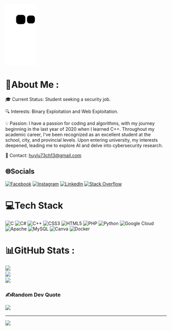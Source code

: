 ![snake gif](https://github.com/Huylu-73ch13/Huylu-73ch13/blob/output/github-contribution-grid-snake.svg)
# 💫About Me :
🎓 Current Status: Student seeking a security job.

🔍 Interests: Binary Exploitation and Web Exploitation.

💡 Passion: I have a passion for coding and algorithms, with my journey beginning in the last year of 2020 when I learned C++. Throughout my academic career, I've been recognized as an excellent student at the school, city, and provincial levels. Upon entering university, my interests deepened, leading me to explore AI and delve into cybersecurity research.

📧 Contact: huylu73ch13@gmail.com

## 🌐Socials
[![Facebook](https://img.shields.io/badge/Facebook-%231877F2.svg?logo=Facebook&logoColor=white)](https://facebook.com/https://www.facebook.com/huyhoang2604bt/) [![Instagram](https://img.shields.io/badge/Instagram-%23E4405F.svg?logo=Instagram&logoColor=white)](https://instagram.com/https://www.instagram.com/nhh2604/) [![LinkedIn](https://img.shields.io/badge/LinkedIn-%230077B5.svg?logo=linkedin&logoColor=white)](https://linkedin.com/in/https://www.linkedin.com/in/nguy%E1%BB%85n-ho%C3%A0ng-830b6731a/) [![Stack Overflow](https://img.shields.io/badge/-Stackoverflow-FE7A16?logo=stack-overflow&logoColor=white)](https://stackoverflow.com/users/https://stackoverflow.com/users/17001781/ho%c3%a0ng-nguy%e1%bb%85n) 

# 💻Tech Stack
![C](https://img.shields.io/badge/c-%2300599C.svg?style=flat&logo=c&logoColor=white) ![C#](https://img.shields.io/badge/c%23-%23239120.svg?style=flat&logo=c-sharp&logoColor=white) ![C++](https://img.shields.io/badge/c++-%2300599C.svg?style=flat&logo=c%2B%2B&logoColor=white) ![CSS3](https://img.shields.io/badge/css3-%231572B6.svg?style=flat&logo=css3&logoColor=white) ![HTML5](https://img.shields.io/badge/html5-%23E34F26.svg?style=flat&logo=html5&logoColor=white) ![PHP](https://img.shields.io/badge/php-%23777BB4.svg?style=flat&logo=php&logoColor=white) ![Python](https://img.shields.io/badge/python-3670A0?style=flat&logo=python&logoColor=ffdd54) ![Google Cloud](https://img.shields.io/badge/Google%20Cloud-%234285F4.svg?style=flat&logo=google-cloud&logoColor=white) ![Apache](https://img.shields.io/badge/apache-%23D42029.svg?style=flat&logo=apache&logoColor=white) ![MySQL](https://img.shields.io/badge/mysql-%2300f.svg?style=flat&logo=mysql&logoColor=white) ![Canva](https://img.shields.io/badge/Canva-%2300C4CC.svg?style=flat&logo=Canva&logoColor=white) ![Docker](https://img.shields.io/badge/docker-%230db7ed.svg?style=flat&logo=docker&logoColor=white)
# 📊GitHub Stats :
![](https://github-readme-stats.vercel.app/api?username=Huylu-73ch13&theme=tokyonight&hide_border=false&include_all_commits=false&count_private=false)<br/>
![](https://github-readme-streak-stats.herokuapp.com/?user=Huylu-73ch13&theme=tokyonight&hide_border=false)<br/>
![](https://github-readme-stats.vercel.app/api/top-langs/?username=Huylu-73ch13&theme=tokyonight&hide_border=false&include_all_commits=false&count_private=false&layout=compact)

### ✍️Random Dev Quote
![](https://quotes-github-readme.vercel.app/api?type=horizontal&theme=light)

---
[![](https://visitcount.itsvg.in/api?id=Huylu-73ch13&icon=6&color=0)](https://visitcount.itsvg.in)
